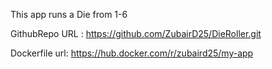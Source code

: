 This app runs a Die from 1-6

GithubRepo URL : https://github.com/ZubairD25/DieRoller.git


Dockerfile url:  https://hub.docker.com/r/zubaird25/my-app
